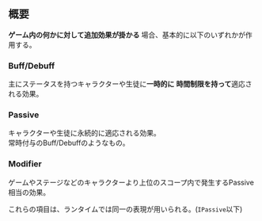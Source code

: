 ## 概要
**ゲーム内の何かに対して追加効果が掛かる** 場合、基本的に以下のいずれかが作用する。  
  
### Buff/Debuff
主にステータスを持つキャラクターや生徒に**一時的に** **時間制限を持って**適応される効果。  
  
### Passive
キャラクターや生徒に永続的に適応される効果。  
常時付与のBuff/Debuffのようなもの。  
  
### Modifier
ゲームやステージなどのキャラクターより上位のスコープ内で発生するPassive相当の効果。  
  
これらの項目は、ランタイムでは同一の表現が用いられる。(`IPassive`以下)  